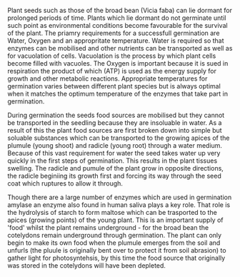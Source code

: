 Plant seeds such as those of the broad bean (Vicia faba) can lie dormant for prolonged periods of time. Plants which lie dormant do not germinate until such point as environmental conditions become favourable for the survival of the plant. The priamry requirements for a successfull germination are Water, Oxygen and an appropritate temperature. Water is required so that enzymes can be mobilised and other nutrients can be transported as well as for vacuolation of cells. Vacuolation is the process by which plant cells become filled with vacuoles. The Oxygen is important because it is sued in respiration the product of which (ATP) is used as the energy supply for growth and other metabolic reactions. Appropriate temperatures for germination varies between different plant species but is always optimal when it matches the optimum temperature of the enzymes that take part in germination.

During germination the seeds food sources are mobilised but they cannot be transported in the seedling because they are insoluable in water. As a result of this the plant food sources are first broken down into simple but soluable substances which can be transported to the growing apices of the plumule (young shoot) and radicle (young root) through a water medium. Because of this vast requirement for water the seed takes water up very quickly in the first steps of germination. This results in the plant tissues swelling. The radicle and pumule of the plant grow in opposite directions, the radicle beginiing its growth first and forcing its way through the seed coat which ruptures to allow it through.

Though there are a large number of enzymes which are used in germination amylase an enzyme also found in human saliva plays a key role. That role is the hydrolysis of starch to form maltose which can be trasported to the apices (growing points) of the young plant. This is an important supply of 'food' whilst the plant remains underground - for the broad bean the cotelydons remain underground through germination. The plant can only begin to make its own food when the plumule emerges from the soil and unfurls (the pluule is originally bent over to protect it from soil abrasion) to gather light for photosyntehsis, by this time the food source that originally was stored in the cotelydons will have been depleted.
